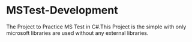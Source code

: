 # MSTest-Development

The Project to Practice MS Test in C#.This Project is the simple with only microsoft libraries are used without any 
external libraries.

## 